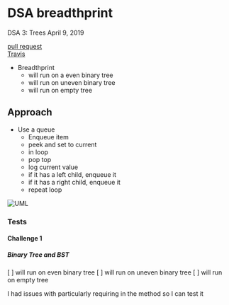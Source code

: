 # DSA breadthprint
DSA 3: Trees
April 9, 2019

[pull request](https://github.com/abferris/data-structures-and-algorithms/pull/43)  
[Travis](https://travis-ci.com/abferris/data-structures-and-algorithms)

* Breadthprint
  * will run on a even binary tree
  * will run on uneven binary tree
  * will run on empty tree

## Approach 
* Use a queue
  * Enqueue item
  * peek and set to current
  * in loop 
  * pop top
  * log current value
  * if it has a left child, enqueue it
  * if it has a right child, enqueue it
  * repeat loop

![UML](./FBUML.jpg)

### Tests
#### Challenge 1  
##### Binary Tree and BST
[ ] will run on even binary tree
[ ] will run on uneven binary tree
[ ] will run on empty tree


I had issues with particularly requiring in the method so I can test it